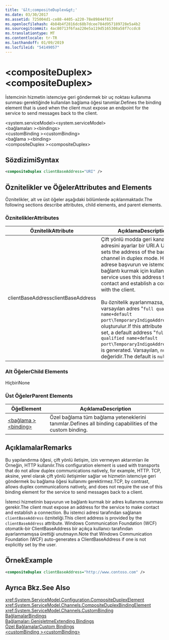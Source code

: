 ```yaml
---
title: '&lt;compositeDuplex&gt;'
ms.date: 03/30/2017
ms.assetid: 725004d1-ce88-4405-a220-78e89844f81f
ms.openlocfilehash: 4b84b4f2816dc68b7dcee784d957189728e5a4b2
ms.sourcegitcommit: 4ac80713f6faa220e5a119d5165308a58f7ccdc8
ms.translationtype: MT
ms.contentlocale: tr-TR
ms.lasthandoff: 01/09/2019
ms.locfileid: "54149057"
---
```

# <a name="ltcompositeduplexgt"></a><span data-ttu-id="f2e65-102">&lt;compositeDuplex&gt;</span><span class="sxs-lookup"><span data-stu-id="f2e65-102">&lt;compositeDuplex&gt;</span></span>
<span data-ttu-id="f2e65-103">İstemcinin hizmetin istemciye geri göndermek bir uç noktası kullanıma sunması gerektiğinde kullanılan bağlama öğesi tanımlar.</span><span class="sxs-lookup"><span data-stu-id="f2e65-103">Defines the binding element that is used when the client must expose an endpoint for the service to send messages back to the client.</span></span>  
  
 <span data-ttu-id="f2e65-104">\<system.serviceModel></span><span class="sxs-lookup"><span data-stu-id="f2e65-104">\<system.serviceModel></span></span>  
<span data-ttu-id="f2e65-105">\<bağlamaları ></span><span class="sxs-lookup"><span data-stu-id="f2e65-105">\<bindings></span></span>  
<span data-ttu-id="f2e65-106">\<customBinding ></span><span class="sxs-lookup"><span data-stu-id="f2e65-106">\<customBinding></span></span>  
<span data-ttu-id="f2e65-107">\<bağlama ></span><span class="sxs-lookup"><span data-stu-id="f2e65-107">\<binding></span></span>  
<span data-ttu-id="f2e65-108">\<compositeDuplex ></span><span class="sxs-lookup"><span data-stu-id="f2e65-108">\<compositeDuplex></span></span>  
  
## <a name="syntax"></a><span data-ttu-id="f2e65-109">Sözdizimi</span><span class="sxs-lookup"><span data-stu-id="f2e65-109">Syntax</span></span>  
  
```xml  
<compositeDuplex clientBaseAddress="URI" />
```  
  
## <a name="attributes-and-elements"></a><span data-ttu-id="f2e65-110">Öznitelikler ve Öğeler</span><span class="sxs-lookup"><span data-stu-id="f2e65-110">Attributes and Elements</span></span>  
 <span data-ttu-id="f2e65-111">Öznitelikler, alt ve üst öğeler aşağıdaki bölümlerde açıklanmaktadır.</span><span class="sxs-lookup"><span data-stu-id="f2e65-111">The following sections describe attributes, child elements, and parent elements.</span></span>  
  
### <a name="attributes"></a><span data-ttu-id="f2e65-112">Öznitelikler</span><span class="sxs-lookup"><span data-stu-id="f2e65-112">Attributes</span></span>  
  
|<span data-ttu-id="f2e65-113">Öznitelik</span><span class="sxs-lookup"><span data-stu-id="f2e65-113">Attribute</span></span>|<span data-ttu-id="f2e65-114">Açıklama</span><span class="sxs-lookup"><span data-stu-id="f2e65-114">Description</span></span>|  
|---------------|-----------------|  
|<span data-ttu-id="f2e65-115">clientBaseAddress</span><span class="sxs-lookup"><span data-stu-id="f2e65-115">clientBaseAddress</span></span>|<span data-ttu-id="f2e65-116">Çift yönlü modda geri kanal adresini ayarlar bir URI.</span><span class="sxs-lookup"><span data-stu-id="f2e65-116">A URI that sets the address of the back channel in duplex mode.</span></span> <span data-ttu-id="f2e65-117">Hizmet bu adrese başvurun ve istemci ile bağlantı kurmak için kullanır.</span><span class="sxs-lookup"><span data-stu-id="f2e65-117">The service uses this address to make contact and establish a connection with the client.</span></span><br /><br /> <span data-ttu-id="f2e65-118">Bu öznitelik ayarlanmazsa, varsayılan adres "`full qualified name+default port\TemporaryIndigoAddress\guid`" oluşturulur.</span><span class="sxs-lookup"><span data-stu-id="f2e65-118">If this attribute is not set, a default address "`full qualified name+default port\TemporaryIndigoAddress\guid`" is generated.</span></span> <span data-ttu-id="f2e65-119">Varsayılan, `null` değeridir.</span><span class="sxs-lookup"><span data-stu-id="f2e65-119">The default is `null`.</span></span>|  
  
### <a name="child-elements"></a><span data-ttu-id="f2e65-120">Alt Öğeler</span><span class="sxs-lookup"><span data-stu-id="f2e65-120">Child Elements</span></span>  
 <span data-ttu-id="f2e65-121">Hiçbiri</span><span class="sxs-lookup"><span data-stu-id="f2e65-121">None</span></span>  
  
### <a name="parent-elements"></a><span data-ttu-id="f2e65-122">Üst Öğeler</span><span class="sxs-lookup"><span data-stu-id="f2e65-122">Parent Elements</span></span>  
  
|<span data-ttu-id="f2e65-123">Öğe</span><span class="sxs-lookup"><span data-stu-id="f2e65-123">Element</span></span>|<span data-ttu-id="f2e65-124">Açıklama</span><span class="sxs-lookup"><span data-stu-id="f2e65-124">Description</span></span>|  
|-------------|-----------------|  
|[<span data-ttu-id="f2e65-125">\<bağlama ></span><span class="sxs-lookup"><span data-stu-id="f2e65-125">\<binding></span></span>](../../../../../docs/framework/misc/binding.md)|<span data-ttu-id="f2e65-126">Özel bağlama tüm bağlama yeteneklerini tanımlar.</span><span class="sxs-lookup"><span data-stu-id="f2e65-126">Defines all binding capabilities of the custom binding.</span></span>|  
  
## <a name="remarks"></a><span data-ttu-id="f2e65-127">Açıklamalar</span><span class="sxs-lookup"><span data-stu-id="f2e65-127">Remarks</span></span>  
 <span data-ttu-id="f2e65-128">Bu yapılandırma öğesi, çift yönlü iletişim, izin vermeyen aktarımları ile Örneğin, HTTP kullanılır.</span><span class="sxs-lookup"><span data-stu-id="f2e65-128">This configuration element is used with transports that do not allow duplex communications natively, for example, HTTP.</span></span> <span data-ttu-id="f2e65-129">TCP, aksine, yerel olarak çift yönlü iletişimler sağlar ve hizmetin istemciye geri göndermek bu bağlama öğesi kullanımı gerektirmez.</span><span class="sxs-lookup"><span data-stu-id="f2e65-129">TCP, by contrast, allows duplex communications natively, and does not require the use of this binding element for the service to send messages back to a client.</span></span>  
  
 <span data-ttu-id="f2e65-130">İstemci hizmetinin başvurun ve bağlantı kurmak bir adres kullanıma sunması gerekir.</span><span class="sxs-lookup"><span data-stu-id="f2e65-130">The client must expose an address for the service to make contact and establish a connection.</span></span> <span data-ttu-id="f2e65-131">Bu istemci adresi tarafından sağlanan `clientBaseAddress` özniteliği.</span><span class="sxs-lookup"><span data-stu-id="f2e65-131">This client address is provided by the `clientBaseAddress` attribute.</span></span> <span data-ttu-id="f2e65-132">Windows Communication Foundation (WCF) otomatik-bir ClientBaseAddress bir açıkça kullanıcı tarafından ayarlanmamışsa ürettiği unutmayın.</span><span class="sxs-lookup"><span data-stu-id="f2e65-132">Note that Windows Communication Foundation (WCF) auto-generates a ClientBaseAddress if one is not explicitly set by the user.</span></span>  
  
## <a name="example"></a><span data-ttu-id="f2e65-133">Örnek</span><span class="sxs-lookup"><span data-stu-id="f2e65-133">Example</span></span>  
  
```xml  
<compositeDuplex clientBaseAddress="http://www.contoso.com" />
```  
  
## <a name="see-also"></a><span data-ttu-id="f2e65-134">Ayrıca Bkz.</span><span class="sxs-lookup"><span data-stu-id="f2e65-134">See Also</span></span>  
 <xref:System.ServiceModel.Configuration.CompositeDuplexElement>  
 <xref:System.ServiceModel.Channels.CompositeDuplexBindingElement>  
 <xref:System.ServiceModel.Channels.CustomBinding>  
 [<span data-ttu-id="f2e65-135">Bağlamalar</span><span class="sxs-lookup"><span data-stu-id="f2e65-135">Bindings</span></span>](../../../../../docs/framework/wcf/bindings.md)  
 [<span data-ttu-id="f2e65-136">Bağlamaları Genişletme</span><span class="sxs-lookup"><span data-stu-id="f2e65-136">Extending Bindings</span></span>](../../../../../docs/framework/wcf/extending/extending-bindings.md)  
 [<span data-ttu-id="f2e65-137">Özel Bağlamalar</span><span class="sxs-lookup"><span data-stu-id="f2e65-137">Custom Bindings</span></span>](../../../../../docs/framework/wcf/extending/custom-bindings.md)  
 [<span data-ttu-id="f2e65-138">\<customBinding ></span><span class="sxs-lookup"><span data-stu-id="f2e65-138">\<customBinding></span></span>](../../../../../docs/framework/configure-apps/file-schema/wcf/custombinding.md)
